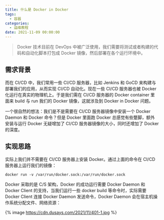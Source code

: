 ```yaml
---
title: 什么是 Docker in Docker
tags:
  - 容器
categories:
  - 运维教程
date: 2021-11-09 00:00:00
---
```


> Docker 技术目前在 DevOps 中被广泛使用，我们需要将测试或者构建的代码和自动化脚本打包成 Docker 镜像，然后部署在各个运行环境中。

<!-- more -->

## 需求背景

而在 CI/CD 中，我们常用一些 CI/CD 服务器，比如 Jenkins 和 GoCD 来构建与部署我们的应用，从而实现 CI/CD 自动化。现在一些 CI/CD 服务器也被 Docker 化运行在真实的物理机上。于是我们需在 CI/CD 服务器的 Docker container 里面来 build 与 run 我们的 Docker 镜像，这就涉及到 Docker in Docker 问题。

一个很自然的想法：我们是不是需要在 CI/CD 服务器镜像中安装一个 Docker Daemon 和 Docker 命令？但是 Docker 里面跑 Docker 总感觉有些蹩脚，额外安装与运行 Docker 无疑增加了 CI/CD 服务器镜像的大小，同时还增加了 Docker 的深度。

## 实现思路

实际上我们并不需要在 CI/CD 服务器上安装 Docker。通过上面的命令在 CI/CD 服务器上运行我们的镜像：

```
docker run -v /var/run/docker.sock:/var/run/docker.sock
```

Docker 采取的是 C/S 架构，Docker 的成功运行需要 Docker Daemon 和 Docker Client 的支持，当我们运行一些 docker build 等命令时，实际需要 Docker Client 连接 Docker Daemon 发送命令，Docker Daemon 会在宿主机操作系统分配文件、网络资源：

{% image https://cdn.dusays.com/2021/11/401-1.jpg %}
